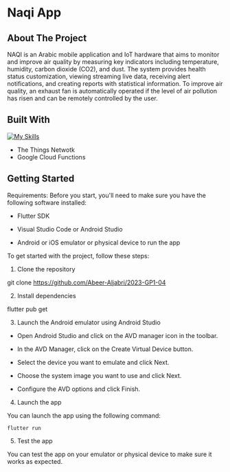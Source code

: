 # Naqi App

## About The Project
NAQI is an Arabic mobile application and IoT hardware that aims to monitor and improve air quality by measuring key indicators including temperature, humidity, carbon dioxide (CO2), and dust. The system provides health status customization, viewing streaming live data, receiving alert notifications, and creating reports with statistical information. To improve air quality, an exhaust fan is automatically operated if the level of air pollution has risen and can be remotely controlled by the user.

## Built With
[![My Skills](https://skillicons.dev/icons?i=flutter,dart,firebase,androidstudio,vscode,figma&perline=3)](https://skillicons.dev)
- The Things Netwotk
- Google Cloud Functions

## Getting Started
Requirements:
Before you start, you'll need to make sure you have the following software installed:
- Flutter SDK

- Visual Studio Code or Android Studio

- Android or iOS emulator or physical device to run the app

To get started with the project, follow these steps:

1. Clone the repository

git clone https://github.com/Abeer-Aljabri/2023-GP1-04

2. Install dependencies

flutter pub get

3. Launch the Android emulator using Android Studio

- Open Android Studio and click on the AVD manager icon in the toolbar.

- In the AVD Manager, click on the Create Virtual Device button.

- Select the device you want to emulate and click Next.

- Choose the system image you want to use and click Next.

- Configure the AVD options and click Finish.

4. Launch the app

You can launch the app using the following command:

`flutter run`

5. Test the app

You can test the app on your emulator or physical device to make sure it works as expected.
